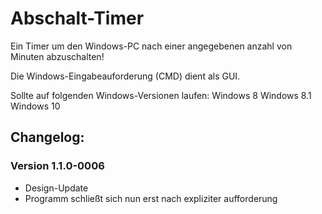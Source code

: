 # Abschalt-Timer
Ein Timer um den Windows-PC nach einer angegebenen anzahl von Minuten abzuschalten!

Die Windows-Eingabeauforderung (CMD) dient als GUI.

Sollte auf folgenden Windows-Versionen laufen:
Windows 8
Windows 8.1
Windows 10


## Changelog:

### Version 1.1.0-0006

- Design-Update
- Programm schließt sich nun erst nach expliziter aufforderung
